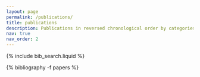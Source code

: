 ```yaml
---
layout: page
permalink: /publications/
title: publications
description: Publications in reversed chronological order by categories - Journal Articles, Working Papers, and Book Chapters.
nav: true
nav_order: 2
---
```


<!-- _pages/publications.md -->

<!-- Bibsearch Feature -->

{% include bib_search.liquid %}

<div class="publications">

{% bibliography -f papers %}

</div>
